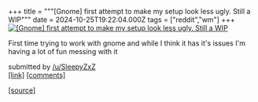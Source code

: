 +++
title = """[Gnome] first attempt to make my setup look less ugly. Still a WIP"""
date = 2024-10-25T19:22:04.000Z
tags = ["reddit","wm"]
+++
[![[Gnome] first attempt to make my setup look less ugly. Still a WIP](https://preview.redd.it/c64lulfndywd1.jpeg?width=640&crop=smart&auto=webp&s=4e0fc6d89467f029f162f47cbeb4fe1d1de9b8d0 "[Gnome] first attempt to make my setup look less ugly. Still a WIP")](https://www.reddit.com/r/unixporn/comments/1gc2e4q/gnome_first_attempt_to_make_my_setup_look_less/)

First time trying to work with gnome and while I think it has it's issues I'm having a lot of fun messing with it

submitted by [/u/SleepyZxZ](https://www.reddit.com/user/SleepyZxZ)  
[\[link\]](https://i.redd.it/c64lulfndywd1.jpeg) [\[comments\]](https://www.reddit.com/r/unixporn/comments/1gc2e4q/gnome_first_attempt_to_make_my_setup_look_less/)

[[source]](https://www.reddit.com/r/unixporn/comments/1gc2e4q/gnome_first_attempt_to_make_my_setup_look_less/)
